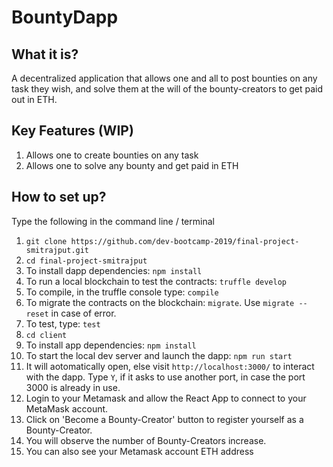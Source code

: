 # BountyDapp

## What it is?

A decentralized application that allows one and all to post bounties on any task they wish, and solve them at the will of the bounty-creators to get paid out in ETH.

## Key Features (WIP)

1. Allows one to create bounties on any task
2. Allows one to solve any bounty and get paid in ETH 

## How to set up?

Type the following in the command line / terminal

1. `git clone https://github.com/dev-bootcamp-2019/final-project-smitrajput.git`
2. `cd final-project-smitrajput`
3. To install dapp dependencies: `npm install`
4. To run a local blockchain to test the contracts: `truffle develop`
5. To compile, in the truffle console type: `compile`
6. To migrate the contracts on the blockchain: `migrate`. Use `migrate --reset` in case of error.
7. To test, type: `test`
8. `cd client`
9. To install app dependencies: `npm install`
10. To start the local dev server and launch the dapp: `npm run start`
11. It will aotomatically open, else visit `http://localhost:3000/` to interact with the dapp.
    Type `Y`, if it asks to use another port, in case the port 3000 is already in use.
12. Login to your Metamask and allow the React App to connect to your MetaMask account.
13. Click on 'Become a Bounty-Creator' button to register yourself as a Bounty-Creator.
14. You will observe the number of Bounty-Creators increase.
15. You can also see your Metamask account ETH address
